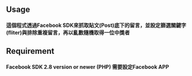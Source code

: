 <h2>Usage</h2>
<h4>這個程式透過Facebook SDK來抓取貼文(Post)底下的留言，並設定篩選關鍵字(fliter)與排除重複留言，再以亂數隨機取得一位中獎者</h4>
<h2>Requirement</h2>
<h4>Facebook SDK 2.8 version or newer (PHP) 需要設定Facebook APP</h4>
